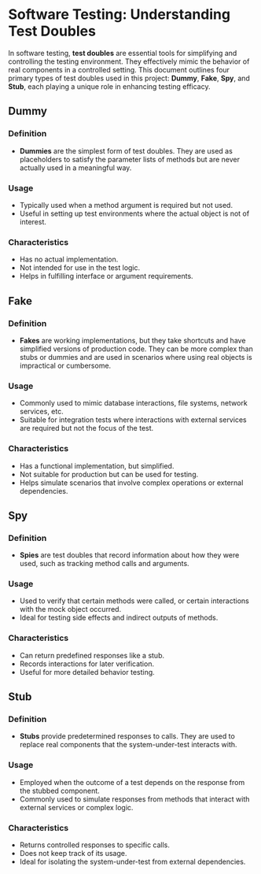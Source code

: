 # Software Testing: Understanding Test Doubles

In software testing, **test doubles** are essential tools for simplifying and controlling the testing environment. They effectively mimic the behavior of real components in a controlled setting. This document outlines four primary types of test doubles used in this project: **Dummy**, **Fake**, **Spy**, and **Stub**, each playing a unique role in enhancing testing efficacy.

## Dummy
### Definition

* **Dummies** are the simplest form of test doubles. They are used as placeholders to satisfy the parameter lists of methods but are never actually used in a meaningful way.

### Usage

* Typically used when a method argument is required but not used.
* Useful in setting up test environments where the actual object is not of interest.

### Characteristics

* Has no actual implementation.
* Not intended for use in the test logic.
* Helps in fulfilling interface or argument requirements.

## Fake
### Definition

* **Fakes** are working implementations, but they take shortcuts and have simplified versions of production code. They can be more complex than stubs or dummies and are used in scenarios where using real objects is impractical or cumbersome.

### Usage

* Commonly used to mimic database interactions, file systems, network services, etc.
* Suitable for integration tests where interactions with external services are required but not the focus of the test.

### Characteristics

* Has a functional implementation, but simplified.
* Not suitable for production but can be used for testing.
* Helps simulate scenarios that involve complex operations or external dependencies.

## Spy
### Definition

* **Spies** are test doubles that record information about how they were used, such as tracking method calls and arguments.

### Usage

* Used to verify that certain methods were called, or certain interactions with the mock object occurred.
* Ideal for testing side effects and indirect outputs of methods.

### Characteristics

* Can return predefined responses like a stub.
* Records interactions for later verification.
* Useful for more detailed behavior testing.

## Stub
### Definition

* **Stubs** provide predetermined responses to calls. They are used to replace real components that the system-under-test interacts with.

### Usage

* Employed when the outcome of a test depends on the response from the stubbed component.
* Commonly used to simulate responses from methods that interact with external services or complex logic.

### Characteristics

* Returns controlled responses to specific calls.
* Does not keep track of its usage.
* Ideal for isolating the system-under-test from external dependencies.